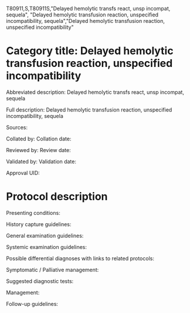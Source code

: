 T80911,S,T80911S,"Delayed hemolytic transfs react, unsp incompat, sequela", "Delayed hemolytic transfusion reaction, unspecified incompatibility, sequela","Delayed hemolytic transfusion reaction, unspecified incompatibility"
# Category title: Delayed hemolytic transfusion reaction, unspecified incompatibility

Abbreviated description: Delayed hemolytic transfs react, unsp incompat, sequela

Full description: Delayed hemolytic transfusion reaction, unspecified incompatibility, sequela

Sources:

Collated by:
Collation date:

Reviewed by:
Review date:

Validated by:
Validation date:

Approval UID:

# Protocol description

Presenting conditions:

History capture guidelines:

General examination guidelines:

Systemic examination guidelines:

Possible differential diagnoses with links to related protocols:

Symptomatic / Palliative management:

Suggested diagnostic tests:

Management:

Follow-up guidelines:
